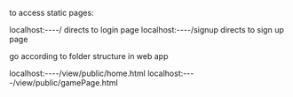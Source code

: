 to access static pages: 

localhost:----/ directs to login page
localhost:----/signup directs to sign up page

go according to folder structure in web app 

localhost:----/view/public/home.html 
localhost:----/view/public/gamePage.html